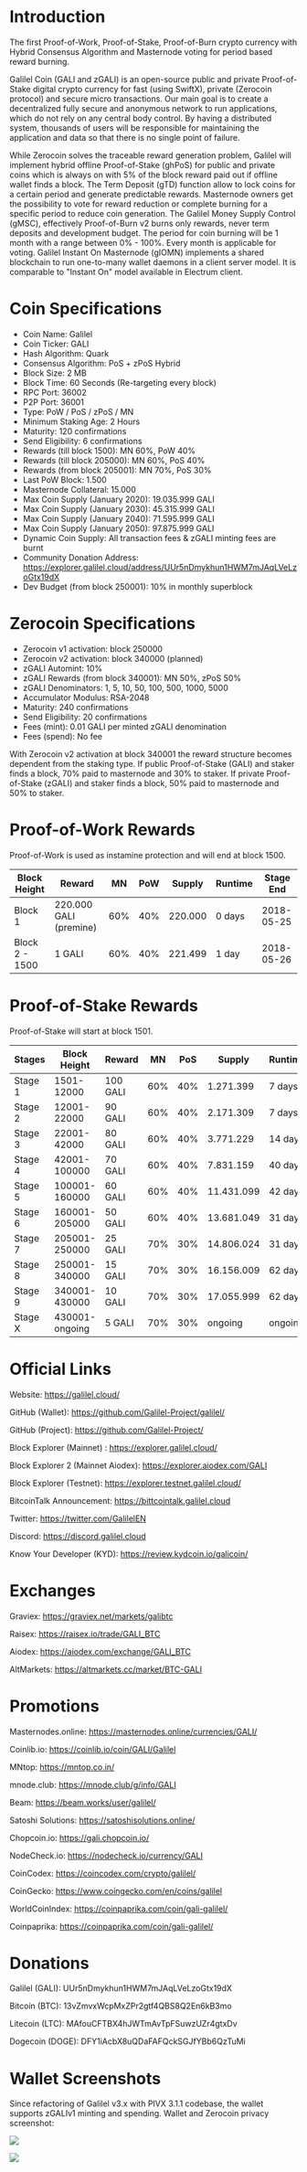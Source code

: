 # Introduction

The first Proof-of-Work, Proof-of-Stake, Proof-of-Burn crypto currency with
Hybrid Consensus Algorithm and Masternode voting for period based reward
burning.

Galilel Coin (GALI and zGALI) is an open-source public and private
Proof-of-Stake digital crypto currency for fast (using SwiftX), private
(Zerocoin protocol) and secure micro transactions. Our main goal is to create a
decentralized fully secure and anonymous network to run applications, which do
not rely on any central body control. By having a distributed system, thousands
of users will be responsible for maintaining the application and data so that
there is no single point of failure.

While Zerocoin solves the traceable reward generation problem, Galilel will
implement hybrid offline Proof-of-Stake (ghPoS) for public and private coins
which is always on with 5% of the block reward paid out if offline wallet finds
a block. The Term Deposit (gTD) function allow to lock coins for a certain
period and generate predictable rewards. Masternode owners get the possibility
to vote for reward reduction or complete burning for a specific period to
reduce coin generation. The Galilel Money Supply Control (gMSC), effectively
Proof-of-Burn v2 burns only rewards, never term deposits and development
budget. The period for coin burning will be 1 month with a range between 0% -
100%. Every month is applicable for voting. Galilel Instant On Masternode
(gIOMN) implements a shared blockchain to run one-to-many wallet daemons in a
client server model. It is comparable to "Instant On" model available in
Electrum client.

# Coin Specifications

* Coin Name: Galilel
* Coin Ticker: GALI
* Hash Algorithm: Quark
* Consensus Algorithm: PoS + zPoS Hybrid
* Block Size: 2 MB
* Block Time: 60 Seconds (Re-targeting every block)
* RPC Port: 36002
* P2P Port: 36001
* Type: PoW / PoS / zPoS / MN
* Minimum Staking Age: 2 Hours
* Maturity: 120 confirmations
* Send Eligibility: 6 confirmations
* Rewards (till block 1500): MN 60%, PoW 40%
* Rewards (till block 205000): MN 60%, PoS 40%
* Rewards (from block 205001): MN 70%, PoS 30%
* Last PoW Block: 1.500
* Masternode Collateral: 15.000
* Max Coin Supply (January 2020): 19.035.999 GALI
* Max Coin Supply (January 2030): 45.315.999 GALI
* Max Coin Supply (January 2040): 71.595.999 GALI
* Max Coin Supply (January 2050): 97.875.999 GALI
* Dynamic Coin Supply: All transaction fees & zGALI minting fees are burnt
* Community Donation Address: https://explorer.galilel.cloud/address/UUr5nDmykhun1HWM7mJAqLVeLzoGtx19dX
* Dev Budget (from block 250001): 10% in monthly superblock

# Zerocoin Specifications

* Zerocoin v1 activation: block 250000
* Zerocoin v2 activation: block 340000 (planned)
* zGALI Automint: 10%
* zGALI Rewards (from block 340001): MN 50%, zPoS 50%
* zGALI Denominators: 1, 5, 10, 50, 100, 500, 1000, 5000
* Accumulator Modulus: RSA-2048
* Maturity: 240 confirmations
* Send Eligibility: 20 confirmations
* Fees (mint): 0.01 GALI per minted zGALI denomination
* Fees (spend): No fee

With Zerocoin v2 activation at block 340001 the reward structure becomes
dependent from the staking type. If public Proof-of-Stake (GALI) and staker
finds a block, 70% paid to masternode and 30% to staker. If private
Proof-of-Stake (zGALI) and staker finds a block, 50% paid to masternode and 50%
to staker.

# Proof-of-Work Rewards

Proof-of-Work is used as instamine protection and will end at block 1500.

Block Height   | Reward                 | MN  | PoW | Supply  | Runtime | Stage End
---------------|------------------------|-----|-----|---------|---------|-----------
Block 1        | 220.000 GALI (premine) | 60% | 40% | 220.000 | 0 days  | 2018-05-25
Block 2 - 1500 |       1 GALI           | 60% | 40% | 221.499 | 1 day   | 2018-05-26

# Proof-of-Stake Rewards

Proof-of-Stake will start at block 1501.

Stages  | Block Height    | Reward   | MN  | PoS | Supply     | Runtime | Stage End
--------|-----------------|----------|-----|-----|------------|---------|-----------
Stage 1 |      1501-12000 | 100 GALI | 60% | 40% |  1.271.399 |  7 days | 2018-06-02
Stage 2 |     12001-22000 |  90 GALI | 60% | 40% |  2.171.309 |  7 days | 2018-06-09
Stage 3 |     22001-42000 |  80 GALI | 60% | 40% |  3.771.229 | 14 days | 2018-06-23
Stage 4 |    42001-100000 |  70 GALI | 60% | 40% |  7.831.159 | 40 days | 2018-08-02
Stage 5 |   100001-160000 |  60 GALI | 60% | 40% | 11.431.099 | 42 days | 2018-09-13
Stage 6 |   160001-205000 |  50 GALI | 60% | 40% | 13.681.049 | 31 days | 2018-10-14
Stage 7 |   205001-250000 |  25 GALI | 70% | 30% | 14.806.024 | 31 days | 2018-11-14
Stage 8 |   250001-340000 |  15 GALI | 70% | 30% | 16.156.009 | 62 days | 2019-01-15
Stage 9 |   340001-430000 |  10 GALI | 70% | 30% | 17.055.999 | 62 days | 2019-03-18
Stage X |  430001-ongoing |   5 GALI | 70% | 30% |    ongoing | ongoing |    ongoing

# Official Links

Website: https://galilel.cloud/

GitHub (Wallet): https://github.com/Galilel-Project/galilel/

GitHub (Project): https://github.com/Galilel-Project/

Block Explorer (Mainnet) : https://explorer.galilel.cloud/

Block Explorer 2 (Mainnet Aiodex): https://explorer.aiodex.com/GALI

Block Explorer (Testnet): https://explorer.testnet.galilel.cloud/

BitcoinTalk Announcement: https://bittcointalk.galilel.cloud

Twitter: https://twitter.com/GalilelEN

Discord: https://discord.galilel.cloud

Know Your Developer (KYD): https://review.kydcoin.io/galicoin/

# Exchanges

Graviex: https://graviex.net/markets/galibtc

Raisex: https://raisex.io/trade/GALI_BTC

Aiodex: https://aiodex.com/exchange/GALI_BTC

AltMarkets: https://altmarkets.cc/market/BTC-GALI

# Promotions

Masternodes.online: https://masternodes.online/currencies/GALI/

Coinlib.io: https://coinlib.io/coin/GALI/Galilel

MNtop: https://mntop.co.in/

mnode.club: https://mnode.club/g/info/GALI

Beam: https://beam.works/user/galilel/

Satoshi Solutions: https://satoshisolutions.online/

Chopcoin.io: https://gali.chopcoin.io/

NodeCheck.io: https://nodecheck.io/currency/GALI

CoinCodex: https://coincodex.com/crypto/galilel/

CoinGecko: https://www.coingecko.com/en/coins/galilel

WorldCoinIndex: https://coinpaprika.com/coin/gali-galilel/

Coinpaprika: https://coinpaprika.com/coin/gali-galilel/

# Donations

Galilel (GALI): UUr5nDmykhun1HWM7mJAqLVeLzoGtx19dX

Bitcoin (BTC): 13vZmvxWcpMxZPr2gtf4QBS8Q2En6kB3mo

Litecoin (LTC): MAfouCFTBX4hJWTmAvTpFSuwzUZr4gtxDv

Dogecoin (DOGE): DFY1iAcbX8uQDaFAFQckSGJfYBb6QzTuMi

# Wallet Screenshots

Since refactoring of Galilel v3.x with PIVX 3.1.1 codebase, the wallet supports
zGALIv1 minting and spending. Wallet and Zerocoin privacy screenshot:

![](doc/img/wallet1.png)

![](doc/img/wallet2.png)
